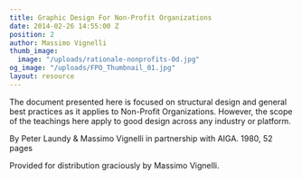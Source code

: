 ```yaml
---
title: Graphic Design For Non-Profit Organizations
date: 2014-02-26 14:55:00 Z
position: 2
author: Massimo Vignelli
thumb_image:
  image: "/uploads/rationale-nonprofits-0d.jpg"
og_image: "/uploads/FPO_Thumbnail_01.jpg"
layout: resource
---
```


The document presented here is focused on structural design and general best practices as it applies to Non-Profit Organizations. However, the scope of the teachings here apply to good design across any industry or platform.

By Peter Laundy & Massimo Vignelli in partnership with AIGA. 1980, 52 pages

Provided for distribution graciously by Massimo Vignelli.
